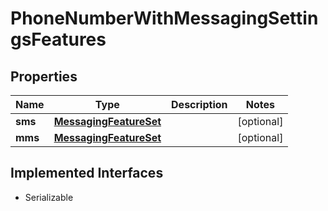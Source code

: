 

# PhoneNumberWithMessagingSettingsFeatures

## Properties

Name | Type | Description | Notes
------------ | ------------- | ------------- | -------------
**sms** | [**MessagingFeatureSet**](MessagingFeatureSet.md) |  |  [optional]
**mms** | [**MessagingFeatureSet**](MessagingFeatureSet.md) |  |  [optional]


## Implemented Interfaces

* Serializable


